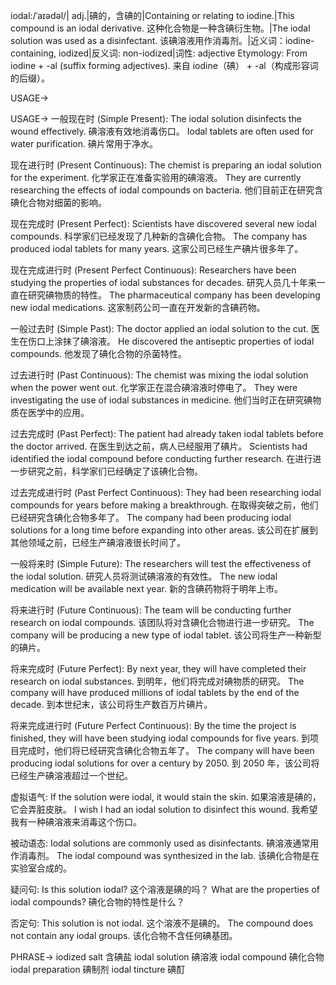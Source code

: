 iodal:/ˈaɪədəl/| adj.|碘的，含碘的|Containing or relating to iodine.|This compound is an iodal derivative.  这种化合物是一种含碘衍生物。|The iodal solution was used as a disinfectant. 该碘溶液用作消毒剂。|近义词：iodine-containing, iodized|反义词: non-iodized|词性: adjective
Etymology: From iodine + -al (suffix forming adjectives).  来自 iodine（碘） + -al（构成形容词的后缀）。


USAGE->

USAGE->
一般现在时 (Simple Present):
The iodal solution disinfects the wound effectively.  碘溶液有效地消毒伤口。
Iodal tablets are often used for water purification. 碘片常用于净水。


现在进行时 (Present Continuous):
The chemist is preparing an iodal solution for the experiment. 化学家正在准备实验用的碘溶液。
They are currently researching the effects of iodal compounds on bacteria.  他们目前正在研究含碘化合物对细菌的影响。


现在完成时 (Present Perfect):
Scientists have discovered several new iodal compounds. 科学家们已经发现了几种新的含碘化合物。
The company has produced iodal tablets for many years.  这家公司已经生产碘片很多年了。


现在完成进行时 (Present Perfect Continuous):
Researchers have been studying the properties of iodal substances for decades.  研究人员几十年来一直在研究碘物质的特性。
The pharmaceutical company has been developing new iodal medications.  这家制药公司一直在开发新的含碘药物。


一般过去时 (Simple Past):
The doctor applied an iodal solution to the cut. 医生在伤口上涂抹了碘溶液。
He discovered the antiseptic properties of iodal compounds. 他发现了碘化合物的杀菌特性。


过去进行时 (Past Continuous):
The chemist was mixing the iodal solution when the power went out.  化学家正在混合碘溶液时停电了。
They were investigating the use of iodal substances in medicine. 他们当时正在研究碘物质在医学中的应用。


过去完成时 (Past Perfect):
The patient had already taken iodal tablets before the doctor arrived.  在医生到达之前，病人已经服用了碘片。
Scientists had identified the iodal compound before conducting further research.  在进行进一步研究之前，科学家们已经确定了该碘化合物。


过去完成进行时 (Past Perfect Continuous):
They had been researching iodal compounds for years before making a breakthrough.  在取得突破之前，他们已经研究含碘化合物多年了。
The company had been producing iodal solutions for a long time before expanding into other areas.  该公司在扩展到其他领域之前，已经生产碘溶液很长时间了。


一般将来时 (Simple Future):
The researchers will test the effectiveness of the iodal solution.  研究人员将测试碘溶液的有效性。
The new iodal medication will be available next year.  新的含碘药物将于明年上市。


将来进行时 (Future Continuous):
The team will be conducting further research on iodal compounds.  该团队将对含碘化合物进行进一步研究。
The company will be producing a new type of iodal tablet.  该公司将生产一种新型的碘片。


将来完成时 (Future Perfect):
By next year, they will have completed their research on iodal substances.  到明年，他们将完成对碘物质的研究。
The company will have produced millions of iodal tablets by the end of the decade.  到本世纪末，该公司将生产数百万片碘片。


将来完成进行时 (Future Perfect Continuous):
By the time the project is finished, they will have been studying iodal compounds for five years.  到项目完成时，他们将已经研究含碘化合物五年了。
The company will have been producing iodal solutions for over a century by 2050.  到 2050 年，该公司将已经生产碘溶液超过一个世纪。


虚拟语气:
If the solution were iodal, it would stain the skin.  如果溶液是碘的，它会弄脏皮肤。
I wish I had an iodal solution to disinfect this wound.  我希望我有一种碘溶液来消毒这个伤口。

被动语态:
Iodal solutions are commonly used as disinfectants.  碘溶液通常用作消毒剂。
The iodal compound was synthesized in the lab.  该碘化合物是在实验室合成的。

疑问句:
Is this solution iodal?  这个溶液是碘的吗？
What are the properties of iodal compounds?  碘化合物的特性是什么？

否定句:
This solution is not iodal.  这个溶液不是碘的。
The compound does not contain any iodal groups.  该化合物不含任何碘基团。


PHRASE->
iodized salt 含碘盐
iodal solution 碘溶液
iodal compound 碘化合物
iodal preparation 碘制剂
iodal tincture 碘酊